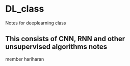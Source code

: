 # DL_class
Notes for deeplearning class

## This consists of CNN, RNN and other unsupervised algorithms notes
member
hariharan
